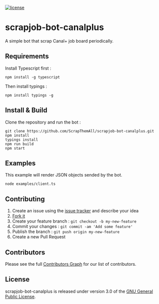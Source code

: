 [![license](https://img.shields.io/badge/license-GPLv3-green.svg?style=flat-square)](https://raw.githubusercontent.com/ScrapThemAll/scrapjob-bot-canalplus/master/README.md)

# scrapjob-bot-canalplus

A simple bot that scrap Canal+ job board periodically.

## Requirements

Install Typescript first :

    npm install -g typescript

Then install typings :

    npm install typings -g

## Install & Build

Clone the repository and run the bot :

    git clone https://github.com/ScrapThemAll/scrapjob-bot-canalplus.git
    npm install
    typings install
    npm run build
    npm start

## Examples
This example will render JSON objects sended by the bot.

    node examples/client.ts

## Contributing

1. Create an issue using the [issue tracker](https://github.com/ScrapThemAll/scrapjob-bot-canalplus/issues) and describe your idea
2. [Fork it](https://github.com/ScrapThemAll/scrapjob-bot-canalplus#fork)
3. Create your feature branch : `git checkout -b my-new-feature`
4. Commit your changes : `git commit -am 'Add some feature'`
5. Publish the branch : `git push origin my-new-feature`
6. Create a new Pull Request

## Contributors

Please see the full
[Contributors Graph](https://github.com/ScrapThemAll/scrapjob-bot-canalplus/graphs/contributors) for our
list of contributors.

## License

scrapjob-bot-canalplus is released under version 3.0 of the [GNU General Public License](https://www.gnu.org/licenses/gpl-3.0.en.html).
